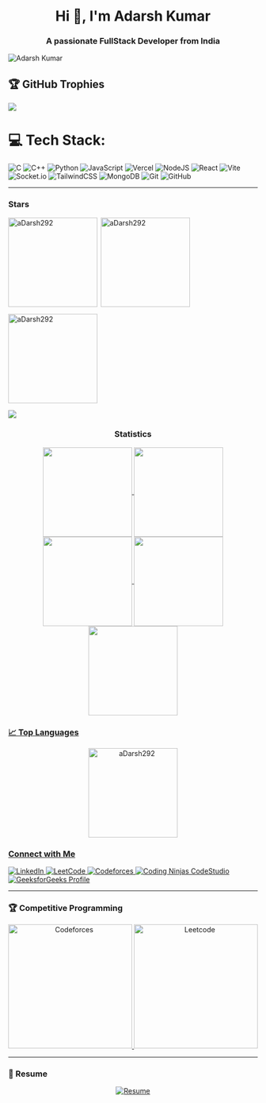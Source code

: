 <h1 align="center">Hi 👋, I'm Adarsh Kumar</h1>
<h3 align="center">A passionate FullStack Developer from India</h3>

<p align="left"> 
  <img src="https://komarev.com/ghpvc/?username=aDarsh292&label=Profile%20views&color=0e75b6&style=flat" alt="Adarsh Kumar" /> 
</p>

## 🏆 GitHub Trophies
![](https://github-profile-trophy.vercel.app/?username=aDarsh292&theme=default&no-frame=true&no-bg=false&margin-w=4)

# 💻 Tech Stack:
![C](https://img.shields.io/badge/c-%2300599C.svg?style=flat&logo=c&logoColor=white) 
![C++](https://img.shields.io/badge/c++-%2300599C.svg?style=flat&logo=c%2B%2B&logoColor=white) 
![Python](https://img.shields.io/badge/python-3670A0?style=flat&logo=python&logoColor=ffdd54) 
![JavaScript](https://img.shields.io/badge/javascript-%23323330.svg?style=flat&logo=javascript&logoColor=%23F7DF1E) 
![Vercel](https://img.shields.io/badge/vercel-%23000000.svg?style=flat&logo=vercel&logoColor=white) 
![NodeJS](https://img.shields.io/badge/node.js-6DA55F?style=flat&logo=node.js&logoColor=white) 
![React](https://img.shields.io/badge/react-%2320232a.svg?style=flat&logo=react&logoColor=%2361DAFB) 
![Vite](https://img.shields.io/badge/vite-%23646CFF.svg?style=flat&logo=vite&logoColor=white) 
![Socket.io](https://img.shields.io/badge/Socket.io-black?style=flat&logo=socket.io&badgeColor=010101) 
![TailwindCSS](https://img.shields.io/badge/tailwindcss-%2338B2AC.svg?style=flat&logo=tailwind-css&logoColor=white) 
![MongoDB](https://img.shields.io/badge/MongoDB-%234ea94b.svg?style=flat&logo=mongodb&logoColor=white)
![Git](https://img.shields.io/badge/git-%23F05033.svg?style=flat&logo=git&logoColor=white) 
![GitHub](https://img.shields.io/badge/github-%23121011.svg?style=flat&logo=github&logoColor=white)

---

<h3 align="left">Stars</h3>
<img align="left" height="180em" src="https://github-readme-stats.vercel.app/api/top-langs/?username=aDarsh292&layout=compact&theme=vision-friendly-dark&include_all_commits=true&count_private=true" alt="aDarsh292" />

<p>&nbsp;<img align="center" height="180em" src="https://github-readme-stats.vercel.app/api?username=aDarsh292&theme=calm_pink&hide_border=false&include_all_commits=true&count_private=true" alt="aDarsh292" /></p>

<p><img align="center" height="180em" src="https://github-readme-streak-stats.herokuapp.com/?user=aDarsh292&theme=vue-dark" alt="aDarsh292" /></p>

<img src="https://user-images.githubusercontent.com/73097560/115834477-dbab4500-a447-11eb-908a-139a6edaec5c.gif"><h3 align="center">Statistics</h3>
<div align="center">
<a href="https://github.com/aDarsh292">
<img align="center" src="http://github-profile-summary-cards.vercel.app/api/cards/stats?username=aDarsh292&theme=2077" height="180em" />
<img align="center" src="http://github-profile-summary-cards.vercel.app/api/cards/most-commit-language?username=aDarsh292&theme=2077" height="180em" />
<img align="center" src="http://github-profile-summary-cards.vercel.app/api/cards/repos-per-language?username=aDarsh292&theme=2077" height="180em" />
<img align="center" src="http://github-profile-summary-cards.vercel.app/api/cards/productive-time?username=aDarsh292&theme=2077" height="180em" />
<img align="center" src="http://github-profile-summary-cards.vercel.app/api/cards/profile-details?username=aDarsh292&theme=2077" height="180em" />
</div>

<h3 align="left">📈 Top Languages</h3>
<p align="center">
  <img height="180em" src="https://github-readme-stats.vercel.app/api/top-langs/?username=aDarsh292&layout=compact&theme=vision-friendly-dark&include_all_commits=true&count_private=true" alt="aDarsh292" />
</p>

<h3 align="left">Connect with Me</h3>
<p align="left">
  <a href="https://www.linkedin.com/in/adarshkumar292/" target="_blank">
    <img src="https://img.shields.io/badge/LinkedIn-%230077B5.svg?style=for-the-badge&logo=linkedin&logoColor=white" alt="LinkedIn">
  </a>
  <a href="https://leetcode.com/aDarsh292" target="_blank">
    <img src="https://img.shields.io/badge/LeetCode-%23FFA116.svg?style=for-the-badge&logo=leetcode&logoColor=white" alt="LeetCode">
  </a>
  <a href="https://codeforces.com/profile/aDarsh_292" target="_blank">
    <img src="https://codeforces-readme-stats.vercel.app/api/badge?username=aDarsh_292" alt="Codeforces">
  </a>
  <a href="https://www.naukri.com/code360/profile/aDarsh_292" target="_blank">
    <img src="https://img.shields.io/badge/Coding%20Ninjas-%23FF6F00.svg?style=for-the-badge&logo=codingninjas&logoColor=white" alt="Coding Ninjas CodeStudio">
  </a>
  <a href="https://www.geeksforgeeks.org/user/adarsh292/" target="_blank">
    <img src="https://img.shields.io/badge/GeeksforGeeks-%2300FF00.svg?style=for-the-badge&logo=geeksforgeeks&logoColor=white" alt="GeeksforGeeks Profile">
  </a>
</p>

---

<h3 align="left">🏆 Competitive Programming</h3>
<p align="center">
  <a href="https://codeforces.com/profile/aDarsh_292" target="_blank">
    <img src="https://codeforces-readme-stats.vercel.app/api/card?username=aDarsh_292" alt="Codeforces" height="250" />
  </a>
  <a href="https://leetcode.com/aDarsh292" target="_blank">
    <img src="https://leetcard.jacoblin.cool/fdgdhadxxxarcdf?ext=contest" alt="Leetcode" height="250" />
  </a>
</p>

---

<h3 align="left">📄 Resume</h3>
<p align="center">
  <a href="https://drive.google.com/drive/folders/19lxrZOgbVAbV5TuGOlv5XiWoky06Kdp0" target="_blank">
    <img src="https://img.shields.io/badge/Resume-View%20Here-%230077B5?style=for-the-badge&logo=google-drive&logoColor=white" alt="Resume">
  </a>
</p>
